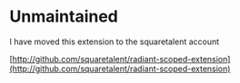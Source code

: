 # Unmaintained

I have moved this extension to the squaretalent account

[http://github.com/squaretalent/radiant-scoped-extension](http://github.com/squaretalent/radiant-scoped-extension)